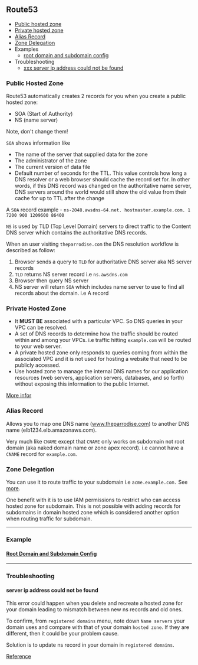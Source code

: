 ## Route53

- [Public hosted zone](#public-hosted-zone)
- [Private hosted zone](#private-hosted-zone)
- [Alias Record](#alias-record)
- [Zone Delegation](#zone-delegation)
- Examples
  - [root domain and subdomain config](#root-domain-and-subdomain-config)
- Troubleshooting
  - [xxx server ip address could not be found](#server-ip-address-could-not-be-found)

### Public Hosted Zone

Route53 automatically creates 2 records for you when you create a public hosted zone:

- SOA (Start of Authority)
- NS (name server)

Note, don't change them!

`SOA` shows information like

- The name of the server that supplied data for the zone
- The administrator of the zone
- The current version of data file
- Default number of seconds for the TTL. This value controls how long a DNS resolver or a web browser should cache the record set for. In other words, if this DNS record was changed on the authoritative name server, DNS servers around the world would still show the old value from their cache for up to TTL after the change

A `SOA` record example - `ns-2048.awsdns-64.net. hostmaster.example.com. 1 7200 900 1209600 86400`

`NS` is used by TLD (Top Level Domain) servers to direct traffic to the Content DNS server which contains the authoritative DNS records.

When an user visiting `theparrodise.com` the DNS resolution workflow is described as follow:

1. Browser sends a query to `TLD` for authoritative DNS server aka NS server records
2. `TLD` returns NS server record i.e `ns.awsdns.com`
3. Browser then query NS server
4. NS server will return `SOA` which includes name server to use to find all records about the domain. i.e A record

### Private Hosted Zone

- It **MUST BE** associated with a particular VPC. So DNS queries in your VPC can be resolved.
- A set of DNS records to determine how the traffic should be routed within and among your VPCs. i.e traffic hitting `example.com` will be routed to your web server.
- A private hosted zone only responds to queries coming from within the associated VPC and it is not used for hosting a website that need to be publicly accessed.
- Use hosted zone to manage the internal DNS names for our application resources (web servers, application servers, databases, and so forth) without exposing this information to the public Internet.

[More infor](https://www.bogotobogo.com/DevOps/AWS/aws-Route53-DNS-Private-Hosted-Zone.php)

### Alias Record
Allows you to map one DNS name (www.theparrodise.com) to another DNS name (elb1234.elb.amazonaws.com).

Very much like `CNAME` except that `CNAME` only works on subdomain not root domain (aka naked domain name or zone apex record). i.e cannot have a `CNAME` record for `example.com`.

### Zone Delegation

You can use it to route traffic to your subdomain i.e `acme.example.com.` See [more](https://docs.aws.amazon.com/Route53/latest/DeveloperGuide/dns-routing-traffic-for-subdomains.html#dns-routing-traffic-for-subdomains-new-hosted-zone).

One benefit with it is to use IAM permissions to restrict who can access hosted zone for subdomain. This is not possible with adding records for subdomains in domain hosted zone which is considered another option when routing traffic for subdomain.

---

### Example

#### [Root Domain and Subdomain Config](http://altitudelabs.com/blog/how-to-set-up-app-subdomain-route-53/)


---

### Troubleshooting

#### server ip address could not be found
This error could happen when you delete and recreate a hosted zone for your domain leading to mismatch between new ns records and old ones.

To confirm, from `registered domains` menu, note down `Name servers` your domain uses and compare with that of your domain `hosted zone`. If they are different, then it could be your problem cause.

Solution is to update ns record in your domain in `registered domains`.

[Reference](https://docs.aws.amazon.com/Route53/latest/DeveloperGuide/domain-replace-hosted-zone.html)


